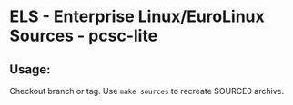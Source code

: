 # ELS - Enterprise Linux/EuroLinux Sources - pcsc-lite
 
## Usage:
  Checkout branch or tag. Use `make sources` to recreate  SOURCE0 archive.
